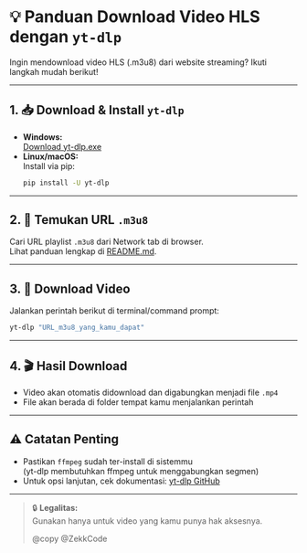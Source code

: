 # 💡 Panduan Download Video HLS dengan `yt-dlp`

Ingin mendownload video HLS (.m3u8) dari website streaming? Ikuti langkah mudah berikut!

---

## 1. 📥 Download & Install `yt-dlp`

- **Windows:**  
  [Download yt-dlp.exe](https://github.com/yt-dlp/yt-dlp/releases)
- **Linux/macOS:**  
  Install via pip:
  ```bash
  pip install -U yt-dlp
  ```

---

## 2. 🔗 Temukan URL `.m3u8`

Cari URL playlist `.m3u8` dari Network tab di browser.  
Lihat panduan lengkap di [README.md](./README.md).

---

## 3. 🚀 Download Video

Jalankan perintah berikut di terminal/command prompt:

```bash
yt-dlp "URL_m3u8_yang_kamu_dapat"
```

---

## 4. 🎬 Hasil Download

- Video akan otomatis didownload dan digabungkan menjadi file `.mp4`
- File akan berada di folder tempat kamu menjalankan perintah

---

## ⚠️ Catatan Penting

- Pastikan `ffmpeg` sudah ter-install di sistemmu  
  (yt-dlp membutuhkan ffmpeg untuk menggabungkan segmen)
- Untuk opsi lanjutan, cek dokumentasi: [yt-dlp GitHub](https://github.com/yt-dlp/yt-dlp)

---

> 🔒 **Legalitas:**  
> Gunakan hanya untuk video yang kamu punya hak aksesnya.
>
> @copy @ZekkCode
